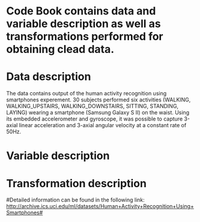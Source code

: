 # Code Book contains data and variable description as well as transformations performed for obtaining clead data.

# Data description
The data contains output of the human activity recognition using smartphones experement. 30 subjects performed six activities (WALKING, WALKING_UPSTAIRS, WALKING_DOWNSTAIRS, SITTING, STANDING, LAYING) wearing a smartphone (Samsung Galaxy S II) on the waist. Using its embedded accelerometer and gyroscope, it was possible to capture 3-axial linear acceleration and 3-axial angular velocity at a constant rate of 50Hz.

# Variable description


# Transformation description

#Detailed information can be found in the following link:
http://archive.ics.uci.edu/ml/datasets/Human+Activity+Recognition+Using+Smartphones#

